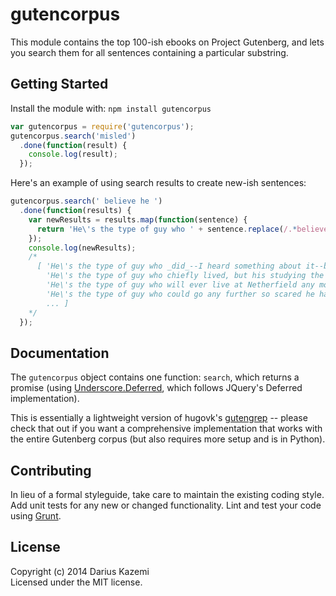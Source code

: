# gutencorpus

This module contains the top 100-ish ebooks on Project Gutenberg, and lets you search them for all sentences containing a particular substring.

## Getting Started
Install the module with: `npm install gutencorpus`

```javascript
var gutencorpus = require('gutencorpus');
gutencorpus.search('misled')
  .done(function(result) {
    console.log(result);
  });
```

Here's an example of using search results to create new-ish sentences:

```javascript
gutencorpus.search(' believe he ')
  .done(function(results) {
    var newResults = results.map(function(sentence) {
      return 'He\'s the type of guy who ' + sentence.replace(/.*believe he /,'');
    });
    console.log(newResults);
    /*
      [ 'He\'s the type of guy who _did_--I heard something about it--but I hardly know what--something about Mr.',
        'He\'s the type of guy who chiefly lived, but his studying the law was a mere pretence, and being now free from all restraint, his life was a life of idleness and dissipation.',
        'He\'s the type of guy who will ever live at Netherfield any more.',
        'He\'s the type of guy who could go any further so scared he hadn\'t hardly any strength left, he said.',
        ... ]
    */
  });
```

## Documentation

The `gutencorpus` object contains one function: `search`, which returns a promise (using [Underscore.Deferred](https://www.npmjs.org/package/underscore.deferred), which follows JQuery's Deferred implementation).

This is essentially a lightweight version of hugovk's [gutengrep](https://github.com/hugovk/gutengrep/) -- please check that out if you want a comprehensive implementation that works with the entire Gutenberg corpus (but also requires more setup and is in Python).

## Contributing
In lieu of a formal styleguide, take care to maintain the existing coding style. Add unit tests for any new or changed functionality. Lint and test your code using [Grunt](http://gruntjs.com/).

## License
Copyright (c) 2014 Darius Kazemi  
Licensed under the MIT license.
